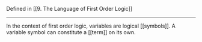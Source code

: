 Defined in [[9. The Language of First Order Logic]]

---
In the context of first order logic, variables are logical [[symbols]]. A variable symbol can constitute a [[term]] on its own.